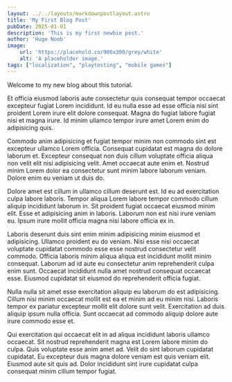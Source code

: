 ```yaml
---
layout: ../../layouts/markdownpostlayout.astro
title: 'My First Blog Post'
pubDate: 2025-01-01
description: 'This is my first newbie post.'
author: 'Huge Noob'
image:
    url: 'https://placehold.co/900x300/grey/white'
    alt: 'A placeholder image.'
tags: ["localization", "playtesting", "mobile games"]
---
```


Welcome to my new blog about this tutorial.

Et officia eiusmod laboris aute consectetur quis consequat tempor occaecat excepteur fugiat Lorem incididunt. Id eu nulla esse ad esse officia nisi sint proident Lorem irure elit dolore consequat. Magna do fugiat labore fugiat nisi et magna irure. Id minim ullamco tempor irure amet Lorem enim do adipisicing quis.

Commodo anim adipisicing et fugiat tempor minim non commodo sint est excepteur ullamco Lorem officia. Consequat cupidatat est magna do dolore laborum et. Excepteur consequat non duis cillum voluptate officia aliqua non velit elit nisi adipisicing velit. Amet occaecat aute enim et. Nostrud minim Lorem dolor ea consectetur sunt minim labore laborum veniam. Dolore enim eu veniam ut duis do.

Dolore amet est cillum in ullamco cillum deserunt est. Id eu ad exercitation culpa labore laboris. Tempor aliqua Lorem labore tempor commodo cillum aliquip incididunt laborum in. Sit proident fugiat occaecat eiusmod minim elit. Esse et adipisicing anim in laboris. Laborum non est nisi irure veniam eu. Ipsum irure mollit officia magna nisi labore officia ex in.

Laboris deserunt duis sint enim minim adipisicing minim eiusmod et adipisicing. Ullamco proident eu do veniam. Nisi esse nisi occaecat voluptate cupidatat commodo esse esse nostrud consectetur velit commodo. Officia laboris minim aliqua aliqua est incididunt mollit minim consequat. Laborum ad id aute eu consectetur anim reprehenderit culpa enim sunt. Occaecat incididunt nulla amet nostrud consequat occaecat esse. Eiusmod cupidatat sit eiusmod do reprehenderit officia fugiat.

Nulla nulla sit amet esse exercitation aliquip eu laborum do est adipisicing. Cillum nisi minim occaecat mollit est ea et minim ad eu minim nisi. Laboris tempor ex pariatur excepteur mollit elit dolore sunt velit. Exercitation ad duis aliquip ipsum nulla officia. Sunt occaecat ad commodo aliquip dolore aute irure commodo esse et.

Qui exercitation qui occaecat elit in ad aliqua incididunt laboris ullamco occaecat. Sit nostrud reprehenderit magna est Lorem labore minim do culpa. Quis voluptate esse anim amet ad. Velit do sint laborum cupidatat cupidatat. Eu excepteur duis magna dolore veniam est quis veniam elit. Eiusmod aute sit quis ad. Dolor incididunt sint irure cupidatat culpa consequat minim cillum tempor fugiat.